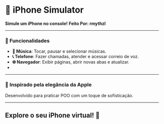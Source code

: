 
# 🍎 iPhone Simulator

**Simule um iPhone no console!**
**Feito Por: rmythzl**

---

### 🌟 Funcionalidades

- **🎵 Música**: Tocar, pausar e selecionar músicas.
- **📞 Telefone**: Fazer chamadas, atender e acessar correio de voz.
- **🌐 Navegador**: Exibir páginas, abrir novas abas e atualizar.
- 
---

### 🎨 Inspirado pela elegância da Apple

Desenvolvido para praticar POO com um toque de sofisticação.

---

Explore o seu iPhone virtual! 🚀
---
